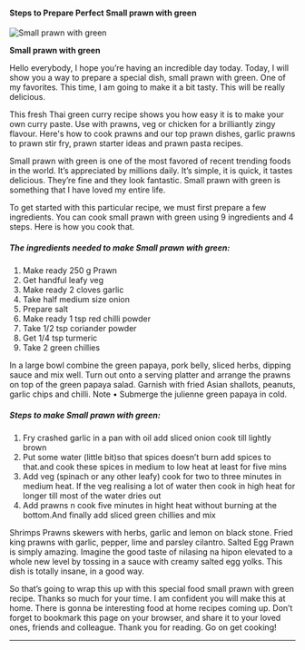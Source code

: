             

#### Steps to Prepare Perfect Small prawn with green

![Small prawn with green](https://img-global.cpcdn.com/recipes/6048133980910322/751x532cq70/small-prawn-with-green-recipe-main-photo.jpg)

**Small prawn with green**

Hello everybody, I hope you’re having an incredible day today. Today, I will show you a way to prepare a special dish, small prawn with green. One of my favorites. This time, I am going to make it a bit tasty. This will be really delicious.

This fresh Thai green curry recipe shows you how easy it is to make your own curry paste. Use with prawns, veg or chicken for a brilliantly zingy flavour. Here's how to cook prawns and our top prawn dishes, garlic prawns to prawn stir fry, prawn starter ideas and prawn pasta recipes.

Small prawn with green is one of the most favored of recent trending foods in the world. It’s appreciated by millions daily. It’s simple, it is quick, it tastes delicious. They’re fine and they look fantastic. Small prawn with green is something that I have loved my entire life.

To get started with this particular recipe, we must first prepare a few ingredients. You can cook small prawn with green using 9 ingredients and 4 steps. Here is how you cook that.

##### The ingredients needed to make Small prawn with green:

1.  Make ready 250 g Prawn
2.  Get handful leafy veg
3.  Make ready 2 cloves garlic
4.  Take half medium size onion
5.  Prepare salt
6.  Make ready 1 tsp red chilli powder
7.  Take 1/2 tsp coriander powder
8.  Get 1/4 tsp turmeric
9.  Take 2 green chillies

In a large bowl combine the green papaya, pork belly, sliced herbs, dipping sauce and mix well. Turn out onto a serving platter and arrange the prawns on top of the green papaya salad. Garnish with fried Asian shallots, peanuts, garlic chips and chilli. Note • Submerge the julienne green papaya in cold.

##### Steps to make Small prawn with green:

1.  Fry crashed garlic in a pan with oil add sliced onion cook till lightly brown
2.  Put some water (little bit)so that spices doesn’t burn add spices to that.and cook these spices in medium to low heat at least for five mins
3.  Add veg (spinach or any other leafy) cook for two to three minutes in medium heat. If the veg realising a lot of water then cook in high heat for longer till most of the water dries out
4.  Add prawns n cook five minutes in hight heat without burning at the bottom.And finally add sliced green chillies and mix

Shrimps Prawns skewers with herbs, garlic and lemon on black stone. Fried king prawns with garlic, pepper, lime and parsley cilantro. Salted Egg Prawn is simply amazing. Imagine the good taste of nilasing na hipon elevated to a whole new level by tossing in a sauce with creamy salted egg yolks. This dish is totally insane, in a good way.

So that’s going to wrap this up with this special food small prawn with green recipe. Thanks so much for your time. I am confident you will make this at home. There is gonna be interesting food at home recipes coming up. Don’t forget to bookmark this page on your browser, and share it to your loved ones, friends and colleague. Thank you for reading. Go on get cooking!

* * *